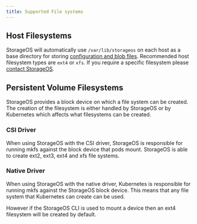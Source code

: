 ```yaml
---
title: Supported File systems
---
```


## Host Filesystems

StorageOS will automatically use `/var/lib/storageos` on each host as a base
directory for storing [configuration and blob
files](/docs/concepts/volumes#blob-files). Recommended host filesystem types
are `ext4` or `xfs`. If you require a specific filesystem please [contact
StorageOS](/docs/support/contactus).

## Persistent Volume Filesystems

StorageOS provides a block device on which a file system can be created. The
creation of the filesystem is either handled by StorageOS or by Kubernetes
which affects what filesystems can be created.

### CSI Driver

When using StorageOS with the CSI driver, StorageOS is responsible for running
mkfs against the block device that pods mount. StorageOS is able to create
ext2, ext3, ext4 and xfs file systems.

### Native Driver

When using StorageOS with the native driver, Kubernetes is responsible for running mkfs
against the StorageOS block device. This means that any file system that Kubernetes can create
can be used.

However if the StorageOS CLI is used to mount a device then an ext4 filesystem
will be created by default.
